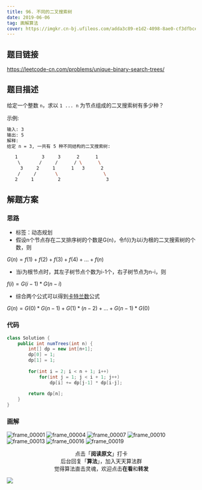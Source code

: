 ```yaml
---
title: 96. 不同的二叉搜索树
date: 2019-06-06
tag: 画解算法
cover: https://imgkr.cn-bj.ufileos.com/adda3c89-e1d2-4098-8ae0-cf3dfbcec9dc.png
---
```


## 题目链接

https://leetcode-cn.com/problems/unique-binary-search-trees/

## 题目描述

给定一个整数 `n`，求以 `1 ... n` 为节点组成的二叉搜索树有多少种？

示例:

```bash
输入: 3
输出: 5
解释:
给定 n = 3, 一共有 5 种不同结构的二叉搜索树:

   1         3     3      2      1
    \       /     /      / \      \
     3     2     1      1   3      2
    /     /       \                 \
   2     1         2                 3
```


## 解题方案

### 思路

- 标签：动态规划
- 假设n个节点存在二叉排序树的个数是G(n)，令f(i)为以i为根的二叉搜索树的个数，则

$G(n) = f(1) + f(2) + f(3) + f(4) + ... + f(n)$

- 当i为根节点时，其左子树节点个数为i-1个，右子树节点为n-i，则

$f(i) = G(i-1)*G(n-i)$

- 综合两个公式可以得到[卡特兰数](https://baike.baidu.com/item/%E5%8D%A1%E7%89%B9%E5%85%B0%E6%95%B0 "卡特兰数")公式

$G(n) = G(0)*G(n-1)+G(1)*(n-2)+...+G(n-1)*G(0)$

### 代码

```java
class Solution {
    public int numTrees(int n) {
        int[] dp = new int[n+1];
        dp[0] = 1;
        dp[1] = 1;
        
        for(int i = 2; i < n + 1; i++)
            for(int j = 1; j < i + 1; j++) 
                dp[i] += dp[j-1] * dp[i-j];
        
        return dp[n];
    }
}
```

### 画解

![frame_00001](https://imgkr.cn-bj.ufileos.com/d3688b66-afbf-4c4a-8dda-b37b50be21b2.png)
![frame_00004](https://imgkr.cn-bj.ufileos.com/01f6a9d0-d97a-4f26-9b00-3fa6f0aec1b9.png)
![frame_00007](https://imgkr.cn-bj.ufileos.com/c54d3de4-5ab1-436d-af8e-1dce2b721fd8.png)
![frame_00010](https://imgkr.cn-bj.ufileos.com/7485ae6b-beea-4760-b909-e9d4e49b76c2.png)
![frame_00013](https://imgkr.cn-bj.ufileos.com/5f429fd0-7274-485f-92b6-830eecb73588.png)
![frame_00016](https://imgkr.cn-bj.ufileos.com/a436d594-7ea2-42df-9136-b3b994e7bf8f.png)
![frame_00019](https://imgkr.cn-bj.ufileos.com/adda3c89-e1d2-4098-8ae0-cf3dfbcec9dc.png)

<span style="display:block;text-align:center;">点击「<strong>阅读原文</strong>」打卡</span>
<span style="display:block;text-align:center;">后台回复「<strong>算法</strong>」，加入天天算法群</span>
<span style="display:block;text-align:center;">觉得算法直击灵魂，欢迎点击<strong>在看</strong>和<strong>转发</strong></span>

![](https://imgkr.cn-bj.ufileos.com/f3e6917b-991c-4ef5-a29a-bb5d9af1273a.gif)